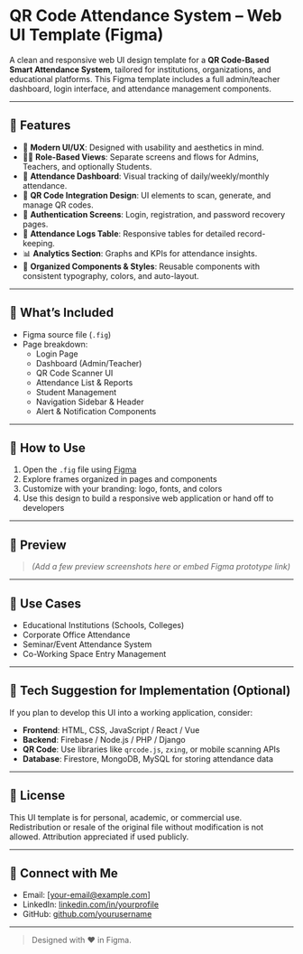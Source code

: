 # QR Code Attendance System – Web UI Template (Figma)

A clean and responsive web UI design template for a **QR Code-Based Smart Attendance System**, tailored for institutions, organizations, and educational platforms. This Figma template includes a full admin/teacher dashboard, login interface, and attendance management components.

---

## 📌 Features

- 🎨 **Modern UI/UX**: Designed with usability and aesthetics in mind.
- 🧑‍🏫 **Role-Based Views**: Separate screens and flows for Admins, Teachers, and optionally Students.
- 📅 **Attendance Dashboard**: Visual tracking of daily/weekly/monthly attendance.
- 📲 **QR Code Integration Design**: UI elements to scan, generate, and manage QR codes.
- 🔐 **Authentication Screens**: Login, registration, and password recovery pages.
- 🧾 **Attendance Logs Table**: Responsive tables for detailed record-keeping.
- 📊 **Analytics Section**: Graphs and KPIs for attendance insights.
- 📁 **Organized Components & Styles**: Reusable components with consistent typography, colors, and auto-layout.

---

## 📂 What’s Included

- Figma source file (`.fig`)
- Page breakdown:
  - Login Page
  - Dashboard (Admin/Teacher)
  - QR Code Scanner UI
  - Attendance List & Reports
  - Student Management
  - Navigation Sidebar & Header
  - Alert & Notification Components

---

## 🚀 How to Use

1. Open the `.fig` file using [Figma](https://www.figma.com/)
2. Explore frames organized in pages and components
3. Customize with your branding: logo, fonts, and colors
4. Use this design to build a responsive web application or hand off to developers

---

## 📸 Preview

> *(Add a few preview screenshots here or embed Figma prototype link)*

---

## 💼 Use Cases

- Educational Institutions (Schools, Colleges)
- Corporate Office Attendance
- Seminar/Event Attendance System
- Co-Working Space Entry Management

---

## 🔧 Tech Suggestion for Implementation (Optional)

If you plan to develop this UI into a working application, consider:

- **Frontend**: HTML, CSS, JavaScript / React / Vue
- **Backend**: Firebase / Node.js / PHP / Django
- **QR Code**: Use libraries like `qrcode.js`, `zxing`, or mobile scanning APIs
- **Database**: Firestore, MongoDB, MySQL for storing attendance data

---

## 📄 License

This UI template is for personal, academic, or commercial use. Redistribution or resale of the original file without modification is not allowed. Attribution appreciated if used publicly.

---

## 🤝 Connect with Me

- Email: [your-email@example.com]
- LinkedIn: [linkedin.com/in/yourprofile](https://linkedin.com/in/yourprofile)
- GitHub: [github.com/yourusername](https://github.com/yourusername)

---

> Designed with ❤️ in Figma.
